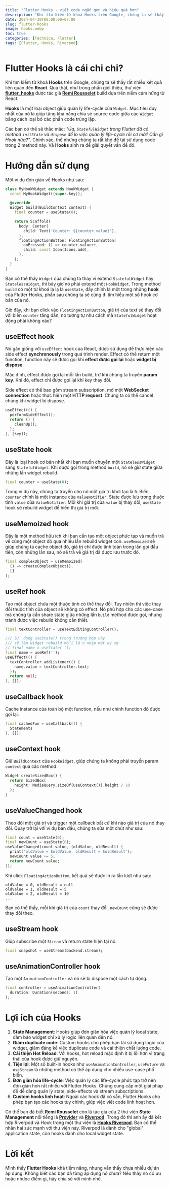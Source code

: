 ```yaml
---
title: "Flutter Hooks - viết code ngắn gọn và hiệu quả hơn"
description: "Khi tìm kiếm từ khoá Hooks trên Google, chúng ta sẽ thấy rất nhiều kết quả liên quan đến React. Quả thật, như trong phần giới thiệu, thư viện flutter_hooks được tác giả Remi Rousselet build dựa trên niềm cảm hứng từ React."
date: 2024-04-30T00:00:00+07:00
slug: flutter-hooks
image: hooks.webp
toc: true
categories: [Technica, Flutter]
tags: [Flutter, Hooks, Riverpod]
---
```


# Flutter Hooks là cái chi chi?

Khi tìm kiếm từ khoá **Hooks** trên Google, chúng ta sẽ thấy rất nhiều kết quả liên quan đến **React**. Quả thật, như trong phần giới thiệu, thư viện [**flutter_hooks**](https://pub.dev/packages/flutter_hooks) được tác giả [**Remi Rousselet**](https://github.com/rrousselGit) build dựa trên niềm cảm hứng từ React.

**Hooks** là một loại object giúp quản lý life-cycle của `Widget`. Mục tiêu duy nhất của nó là giúp tăng khả năng chia sẻ source code giữa các `Widget` bằng cách loại bỏ các phần code trùng lặp.

Các bạn có thể sẽ thắc mắc: *"Ủa, `StatefulWidget` trong Flutter đã có method `initState` và `dispose` để lo việc quản lý life-cycle rồi cơ mà? Cần gì Hook nữa?"*. Chính xác, thế nhưng chúng ta rất khó để tái sử dụng code trong 2 method này. Và **Hooks** sinh ra để giải quyết vấn đề đó.

# Hướng dẫn sử dụng

Một ví dụ đơn giản về Hooks như sau:

```dart
class MyHookWidget extends HookWidget {
  const MyHookWidget({super.key});

  @override
  Widget build(BuildContext context) {
    final counter = useState(0);

    return Scaffold(
      body: Center(
        child: Text('Counter: ${counter.value}'),
      ),
      floatingActionButton: FloatingActionButton(
        onPressed: () => counter.value++,
        child: const Icon(Icons.add),
      ),
    );
  }
}
```

Bạn có thể thấy `Widget` của chúng ta thay vì extend `StatefulWidget` hay `StatelessWidget`, thì bây giờ nó phải extend một `HookWidget`. Trong method `build` có một từ khoá lạ lạ là `useState`, đấy chính là một trong những **hook** của Flutter Hooks, phần sau chúng ta sẽ cùng đi tìm hiểu một số hook cơ bản của nó.

Giờ đây, khi bạn click vào `FloatingActionButton`, giá trị của text sẽ thay đổi với biến `counter` tăng dần, nó tương tự như cách mà `StatefulWidget` hoạt động phải không nào?

## useEffect hook

Nó gần giống với `useEffect` hook của React, được sử dụng để thực hiện các side effect **synchronously** trong quá trình render. Effect có thể return một function, function này sẽ được gọi khi **effect được gọi lại** hoặc **widget bị dispose**.

Mặc định, effect được gọi lại mỗi lần build, trừ khi chúng ta truyền **param key**. Khi đó, effect chỉ được gọi lại khi key thay đổi.

Side effect có thể bao gồm stream subscription, mở một **WebSocket connection** hoặc thực hiện một **HTTP request**. Chúng ta có thể cancel chúng khi widget bị dispose.

```dart
useEffect(() {
  performSideEffect();
  return () {
    cleanUp();
  };
}, [key]);
```

## useState hook

Đây là loại hook cơ bản nhất khi bạn muốn chuyển một `StatelessWidget` sang `StatefulWidget`. Khi được gọi trong method `build`, nó sẽ giữ state giữa những lần widget rebuild.

```dart
final counter = useState(0);
```

Trong ví dụ này, chúng ta truyền cho nó một giá trị khởi tạo là `0`. Biến `counter` chính là một instance của `ValueNotifier`. State được lưu trong thuộc tính `value` của `ValueNotifier`. Mỗi khi giá trị của `value` bị thay đổi, `useState` hook sẽ rebuild widget để hiển thị giá trị mới.

## useMemoized hook

Đây là một method hữu ích khi bạn cần tạo một object phức tạp và muốn trả về cùng một object đó qua nhiều lần rebuild widget con. `useMemoized` sẽ giúp chúng ta cache object đó, giá trị chỉ được tính toán trong lần gọi đầu tiên, còn những lần sau, nó sẽ trả về giá trị đã được lưu trước đó.

```dart
final complexObject = useMemoized(
  () => createComplexObject(),
  []
);
```

## useRef hook

Tạo một object chứa một thuộc tính có thể thay đổi. Tuy nhiên thì việc thay đổi thuộc tính của object sẽ không có effect. Nó phù hợp cho các use-case mà chúng ta cần share state giữa những lần `build` method được gọi, nhưng tránh được việc rebuild không cần thiết.

```dart
final textController = useTextEditingController();

/// Sử dụng useState() trong trường hợp này
/// sẽ làm widget rebuild mỗi lần nhập một ký tự
// final name = useState('');
final name = useRef('');
useEffect(() {
  textController.addListener(() {
    name.value = textController.text;
  });
  return null;
}, []);
```

## useCallback hook

Cache instance của toàn bộ một function, nếu như chính function đó được gọi lại.

```dart
final cachedFun = useCallback(() {
  Statements
}, []);
```

## useContext hook

Giữ `BuildContext` của `HookWidget`, giúp chúng ta không phải truyền param `context` qua các method.

```dart
Widget createSizedBox() {
  return SizedBox(
    height: MediaQuery.sizeOf(useContext()).height / 10
  );
}
```

## useValueChanged hook

Theo dõi một giá trị và trigger một callback bất cứ khi nào giá trị của nó thay đổi. Quay trở lại với ví dụ ban đầu, chúng ta sửa một chút như sau:

```dart
final count = useState(0);
final newCount = useState(0);
useValueChanged(count.value, (oldValue, oldResult) {
  print('oldValue = $oldValue, oldResult = $oldResult');
  newCount.value += 5;
  return newCount.value;
});
```

Khi click `FloatingActionButton`, kết quả sẽ được in ra lần lượt như sau:

```text
oldValue = 0, oldResult = null
oldValue = 1, oldResult = 5
oldValue = 2, oldResult = 10
...
```

Bạn có thể thấy, mỗi khi giá trị của `count` thay đổi, `newCount` cũng sẽ được thay đổi theo.

## useStream hook

Giúp subscribe một `Stream` và return state hiện tại nó.

```dart
final snapshot = useStream(backend.stream);
```

## useAnimationController hook

Tạo một `AnimationController` và nó sẽ bị dispose một cách tự động.

```dart
final controller = useAnimationController(
  duration: Duration(seconds: 1)
);
```

# Lợi ích của Hooks

1. **State Management**: Hooks giúp đơn giản hóa việc quản lý local state, đảm bảo widget chỉ xử lý logic liên quan đến nó.
2. **Giảm duplicate code**: Custom hooks cho phép bạn tái sử dụng logic của widget, giảm đáng kể việc duplicate code và cải thiện chất lượng code.
3. **Cải thiện Hot Reload**: Với hooks, hot reload mặc định ít bị lỗi hơn vì trạng thái của hook được giữ nguyên.
4. **Tiện lợi**: Một số built-in hooks như `useAnimationController`, `useFuture` và `useStream` là những method có thể áp dụng cho nhiều use-case phổ biến.
5. **Đơn giản hóa life-cycle**: Việc quản lý các life-cycle phức tạp trở nên đơn giản hơn rất nhiều với Flutter Hooks. Chúng cung cấp một giải pháp để dễ dàng quản lý state, side-effects và stream subscriptions.
6. **Custom hooks linh hoạt**: Ngoài các hook đã có sẵn, Flutter Hooks cho phép bạn tạo các hooks tùy chỉnh, giúp việc viết code linh hoạt hơn.

Có thể bạn đã biết **Remi Rousselet** còn là tác giả của 2 thư viện **State Management** nổi tiếng là [**Provider**](https://pub.dev/packages/provider) và [**Riverpod**](https://pub.dev/packages/flutter_riverpod). Trong đó thì anh ấy đã kết hợp Riverpod và Hook trong một thư viện là [**Hooks Riverpod**](https://pub.dev/packages/hooks_riverpod). Bạn có thể nhân hai sức mạnh với thư viện này. Riverpod là dành cho "global" application state, còn hooks dành cho local widget state.

# Lời kết

Mình thấy **Flutter Hooks** khá tiềm năng, nhưng vẫn thấy chưa nhiều dự án áp dụng. Không biết các bạn đã từng áp dụng nó chưa? Nếu thấy nó có ưu hoặc nhược điểm gì, hãy chia sẻ với mình nhé.

